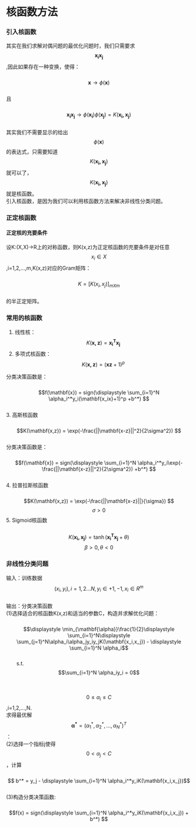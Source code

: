 # 核函数方法

### 引入核函数

其实在我们求解对偶问题的最优化问题时，我们只需要求$$\mathbf{x_ix_j}$$,因此如果存在一种变换，使得：  
&emsp;&emsp;$$ \mathbf{x} \to \phi(\mathbf{x} )$$  
且  
&emsp;&emsp;$$ \mathbf{x_ix_j}\to \phi(\mathbf{x_i})\phi(\mathbf{x_j}) = K(\mathbf{x_i,x_j})$$  
其实我们不需要显示的给出$$\phi(\mathbf{x})$$的表达式，只需要知道$$K(\mathbf{x_i,x_j})$$就可以了，$$K(\mathbf{x_i,x_j})$$就是核函数。  
引入核函数，是因为我们可以利用核函数方法来解决非线性分类问题。

### 正定核函数

#### 正定核的充要条件

设K:\(X,X\)-&gt;R上的对称函数，则K\(x,z\)为正定核函数的充要条件是对任意$$x_i \in X$$,i=1,2,...,m,K\(x,z\)对应的Gram矩阵：  
&emsp;&emsp;$$K =[K(x_i,x_j)]_{mXm}$$  
的半正定矩阵。

### 常用的核函数

1. 线性核：$$K(\mathbf{x,z}) = \mathbf{x_i^Tx_j}$$     
2. 多项式核函数：$$K(\mathbf{x,z}) = (\mathbf{xz}+1)^p $$       

分类决策函数是：  
&emsp;&emsp;$$f(\mathbf{x}) = sign(\displaystyle \sum_{i=1}^N \alpha_i^*y_i(\mathbf{x_ix}+1)^p +b^*) $$   
3. 高斯核函数  
&emsp;&emsp;$$K(\mathbf{x,z}) = \exp(-\frac{||\mathbf{x-z}||^2}{2\sigma^2}) $$   
   分类决策函数是：  
&emsp;&emsp;$$f(\mathbf{x}) = sign(\displaystyle \sum_{i=1}^N \alpha_i^*y_i\exp(-\frac{||\mathbf{x-z}||^2}{2\sigma^2}) +b^*) $$  
4. 拉普拉斯核函数  
&emsp;&emsp;$$K(\mathbf{x,z}) = \exp(-\frac{||\mathbf{x-z}||}{\sigma}) $$  $$\sigma > 0$$ 
5. Sigmoid核函数  
&emsp;&emsp;$$K(\mathbf{x_i,x_j}) = \tanh(\mathbf{x_i^Tx_j} + \theta) $$  $$\beta > 0,\theta < 0$$ 

### 非线性分类问题

输入：训练数据$$(x_i, y_i), i=1,2...N, y_i \in {+1, -1}, x_i \in R^m$$  
输出：分类决策函数  
\(1\)选择适合的核函数K\(x,z\)和适当的参数C，构造并求解优化问题：  
&emsp;&emsp;$$\displaystyle \min_{\mathbf{\alpha}}\frac{1}{2}\displaystyle \sum_{i=1}^N\displaystyle \sum_{j=1}^N\alpha_i\alpha_jy_iy_jK(\mathbf{x_i,x_j}) - \displaystyle \sum_{i=1}^N \alpha_i$$  
&emsp;&emsp;s.t. $$\sum_{i=1}^N \alpha_iy_i = 0$$  
&emsp;&emsp;$$0 \le \alpha_i \le C$$ ,i=1,2,...,N.   
求得最优解$$\mathbf{\alpha^*} = (\alpha_1^*,\alpha_2^*,...,\alpha_N^*)^T$$：  
\(2\)选择一个指标j使得$$0 <  \alpha_j < C$$，计算   
&emsp;&emsp;$$ b^* = y_j - \displaystyle \sum_{i=1}^N \alpha_i^*y_iK(\mathbf{x_i,x_j})$$  
\(3\)构造分类决策函数:  
&emsp;&emsp;$$f(x) = sign(\displaystyle \sum_{i=1}^N \alpha_i^*y_iK(\mathbf{x_i,x_j}) + b^*) $$

